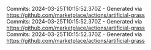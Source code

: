 Commits: 2024-03-25T10:15:52.370Z - Generated via https://github.com/marketplace/actions/artificial-grass
<br>
Commits: 2024-03-25T10:15:52.370Z - Generated via https://github.com/marketplace/actions/artificial-grass
<br>
Commits: 2024-03-25T10:15:52.370Z - Generated via https://github.com/marketplace/actions/artificial-grass
<br>
